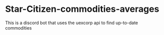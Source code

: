 # Star-Citizen-commodities-averages
This is a discord bot that uses the uexcorp api to find up-to-date commodities
